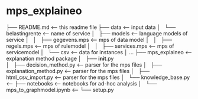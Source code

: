 # mps_explaineo

├── README.md                       <-- this readme file
├── data                            <-- input data
│   └── belastingrente              <-- name of service
│       ├── models                  <-- language models of service
│       │   ├── gegevens.mps        <-- mps of data model
│       │   ├── regels.mps          <-- mps of rulemodel
│       │   ├── services.mps        <-- mps of servicemodel
│       └── csv                     <-- data for instances
│       ...
├── mps_explaineo                   <-- explanation method package
│   ├── __init__.py                 
│   ├── decision_method.py          <-- parser for the mps files
│   ├── explanation_method.py       <-- parser for the mps files
│   ├── html_csv_import.py          <-- parser for the mps files
│   └── knowledge_base.py           <-- 
├── notebooks                       <-- notebooks for ad-hoc analysis
│   └── mps_to_graphmodel.ipynb     <-- 
└── setup.py                        
